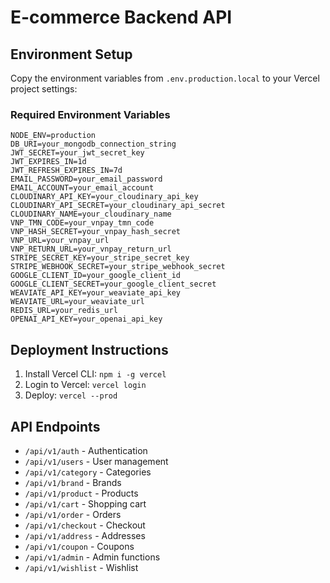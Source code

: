 # E-commerce Backend API

## Environment Setup

Copy the environment variables from `.env.production.local` to your Vercel project settings:

### Required Environment Variables

```
NODE_ENV=production
DB_URI=your_mongodb_connection_string
JWT_SECRET=your_jwt_secret_key
JWT_EXPIRES_IN=1d
JWT_REFRESH_EXPIRES_IN=7d
EMAIL_PASSWORD=your_email_password
EMAIL_ACCOUNT=your_email_account
CLOUDINARY_API_KEY=your_cloudinary_api_key
CLOUDINARY_API_SECRET=your_cloudinary_api_secret
CLOUDINARY_NAME=your_cloudinary_name
VNP_TMN_CODE=your_vnpay_tmn_code
VNP_HASH_SECRET=your_vnpay_hash_secret
VNP_URL=your_vnpay_url
VNP_RETURN_URL=your_vnpay_return_url
STRIPE_SECRET_KEY=your_stripe_secret_key
STRIPE_WEBHOOK_SECRET=your_stripe_webhook_secret
GOOGLE_CLIENT_ID=your_google_client_id
GOOGLE_CLIENT_SECRET=your_google_client_secret
WEAVIATE_API_KEY=your_weaviate_api_key
WEAVIATE_URL=your_weaviate_url
REDIS_URL=your_redis_url
OPENAI_API_KEY=your_openai_api_key
```

## Deployment Instructions

1. Install Vercel CLI: `npm i -g vercel`
2. Login to Vercel: `vercel login`
3. Deploy: `vercel --prod`

## API Endpoints

- `/api/v1/auth` - Authentication
- `/api/v1/users` - User management
- `/api/v1/category` - Categories
- `/api/v1/brand` - Brands
- `/api/v1/product` - Products
- `/api/v1/cart` - Shopping cart
- `/api/v1/order` - Orders
- `/api/v1/checkout` - Checkout
- `/api/v1/address` - Addresses
- `/api/v1/coupon` - Coupons
- `/api/v1/admin` - Admin functions
- `/api/v1/wishlist` - Wishlist
